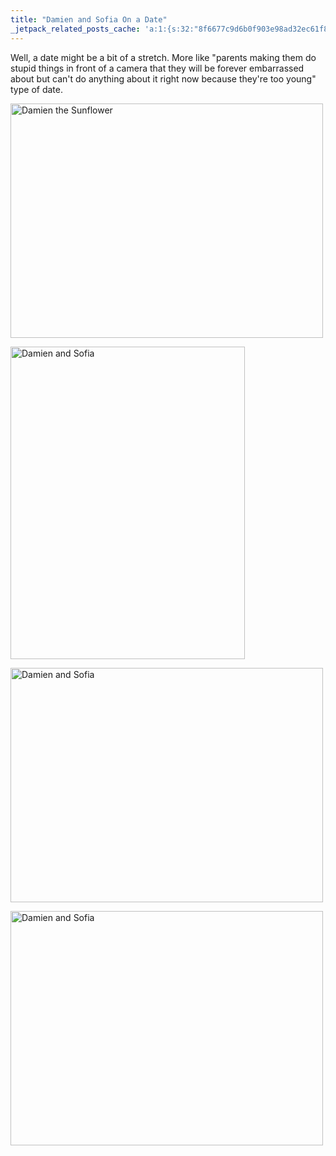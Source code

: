 ```yaml
---
title: "Damien and Sofia On a Date"
_jetpack_related_posts_cache: 'a:1:{s:32:"8f6677c9d6b0f903e98ad32ec61f8deb";a:2:{s:7:"expires";i:1515548213;s:7:"payload";a:3:{i:0;a:1:{s:2:"id";i:528;}i:1;a:1:{s:2:"id";i:9;}i:2;a:1:{s:2:"id";i:247;}}}}'
---
```

<p>Well, a date might be a bit of a stretch. More like "parents making them do stupid things in front of a camera that they will be forever embarrassed about but can't do anything about it right now because they're too young" type of date.</p>
<p><a href="http://www.flickr.com/photos/lemon/1801052698/" class="tt-flickr"><img src="http://farm3.static.flickr.com/2330/1801052698_3d66589b33.jpg" alt="Damien the Sunflower" width="500" height="375" border="0" /></a></p>
<p><a href="http://www.flickr.com/photos/lemon/1801052686/" class="tt-flickr"><img src="http://farm3.static.flickr.com/2240/1801052686_f4201d0350.jpg" alt="Damien and Sofia" width="375" height="500" border="0" /></a></p>
<p><a href="http://www.flickr.com/photos/lemon/1801052674/" class="tt-flickr"><img src="http://farm3.static.flickr.com/2209/1801052674_f787f1c5a2.jpg" alt="Damien and Sofia" width="500" height="375" border="0" /></a></p>
<p><a href="http://www.flickr.com/photos/lemon/1801052656/" class="tt-flickr"><img src="http://farm3.static.flickr.com/2135/1801052656_45e0c000a6.jpg" alt="Damien and Sofia" width="500" height="375" border="0" /></a></p>
